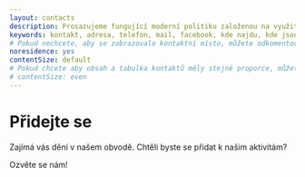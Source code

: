 ```yaml
---
layout: contacts
description: Prosazujeme fungující moderní politiku založenou na využití technologií 21. století pro otevřenou demokratickou společnost.
keywords: kontakt, adresa, telefon, mail, facebook, kde najdu, kde jsou
# Pokud nechcete, aby se zobrazovalo kontaktní místo, můžete odkomentovat následující řádek:
noresidence: yes
contentSize: default
# Pokud chcete aby obsah a tabulka kontaktů měly stejné proporce, můžete použít:
# contentSize: even
---
```


<div class="o-section-header o-section-header--indented">
  <h1 class="t-h2-alt">Přidejte se</h1>
</div>

Zajímá vás dění v našem obvodě. Chtěli byste se přidat k našim aktivitám?

Ozvěte se nám!

